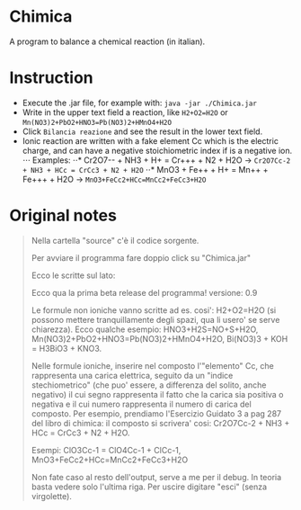 # Chimica

A program to balance a chemical reaction (in italian).

# Instruction
* Execute the .jar file, for example with: `java -jar ./Chimica.jar`
* Write in the upper text field a reaction, like `H2+O2=H2O` or `Mn(NO3)2+PbO2+HNO3=Pb(NO3)2+HMnO4+H2O`
* Click `Bilancia reazione` and see the result in the lower text field.
* Ionic reaction are written with a fake element Cc which is the electric charge, and can have a negative stoichiometric index if is a negative ion.
⋅⋅⋅ Examples:
⋅⋅* Cr2O7-- + NH3 + H+ = Cr+++ + N2 + H2O -> `Cr2O7Cc-2 + NH3 + HCc = CrCc3 + N2 + H2O`
⋅⋅* MnO3 + Fe++ + H+ = Mn++ + Fe+++ + H2O -> `MnO3+FeCc2+HCc=MnCc2+FeCc3+H2O`

# Original notes

>Nella cartella "source" c'è il codice sorgente.
>
>Per avviare il programma fare doppio click su "Chimica.jar"
>
>
>Ecco le scritte sul lato:
>
>Ecco qua la prima beta release del programma!
>versione: 0.9
>
>Le formule non ioniche vanno scritte ad es. cosi': H2+O2=H2O (si possono mettere tranquillamente degli spazi, qua li usero' se serve chiarezza).
>Ecco qualche esempio: 
>HNO3+H2S=NO+S+H2O, Mn(NO3)2+PbO2+HNO3=Pb(NO3)2+HMnO4+H2O,
>Bi(NO3)3 + KOH = H3BiO3 + KNO3.
>
>Nelle formule ioniche, inserire nel composto l'\"elemento\" Cc, che rappresenta una carica elettrica, seguito da un \"indice stechiometrico\" (che puo' essere, a differenza del solito, anche negativo) il cui segno rappresenta il fatto che la carica sia positiva o negativa e il cui numero rappresenta il numero di carica del composto. Per esempio, prendiamo l'Esercizio Guidato 3 a pag 287 del libro di chimica: il composto si scrivera' cosi: Cr2O7Cc-2 + NH3 + HCc = CrCc3 + N2 + H2O.
>
>Esempi: ClO3Cc-1 = ClO4Cc-1 + ClCc-1, MnO3+FeCc2+HCc=MnCc2+FeCc3+H2O
>
>Non fate caso al resto dell'output, serve a me per il debug. In teoria basta vedere solo l'ultima riga. Per uscire digitare "esci" (senza virgolette).
